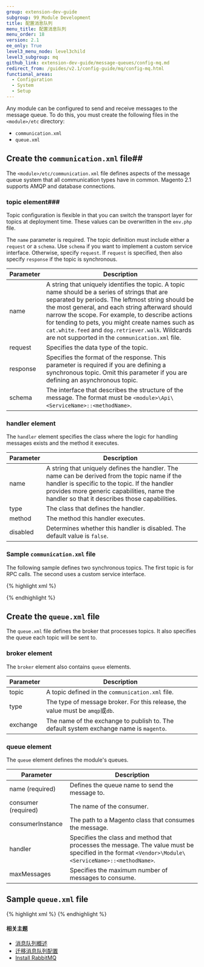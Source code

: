 ```yaml
---
group: extension-dev-guide
subgroup: 99_Module Development
title: 配置消息队列
menu_title: 配置消息队列
menu_order: 18
version: 2.1
ee_only: True
level3_menu_node: level3child
level3_subgroup: mq
github_link: extension-dev-guide/message-queues/config-mq.md
redirect_from: /guides/v2.1/config-guide/mq/config-mq.html
functional_areas:
  - Configuration
  - System
  - Setup
---
```

Any module can be configured to send and receive messages to the message queue. To do this, you must create the following files in the `<module>/etc` directory:

* `communication.xml`
* `queue.xml`

## Create the `communication.xml` file##

The `<module>/etc/communication.xml` file defines aspects of the message queue system that all communication types have in common. Magento 2.1 supports AMQP and database connections.

### topic element###

Topic configuration is flexible in that you can switch the transport layer for topics at deployment time. These values can be overwritten in the `env.php` file.

The `name` parameter is required. The topic definition must include either a `request` or a `schema`. Use `schema` if you want to implement a custom service interface.  Otherwise, specify `request`. If `request` is specified, then also specify `response` if the topic is synchronous.

Parameter | Description
--- | ---
name | A string that uniquely identifies the topic. A topic name should be a series of strings that are separated by periods. The leftmost string should be the most general, and each string afterward should narrow the scope. For example, to describe actions for tending to pets, you might create names such as `cat.white.feed` and `dog.retriever.walk`. Wildcards are not supported in the `communication.xml` file.
request | Specifies the data type of the topic.
response | Specifies the format of the response. This parameter is required if you are defining a synchronous topic. Omit this parameter if you are defining an asynchronous topic.
schema | The interface that describes the structure of the message. The format must be  `<module>\Api\<ServiceName>::<methodName>`.

### handler element ###
The `handler` element specifies the class where the logic for handling messages exists and the method it executes.

Parameter | Description
--- | ---
name | A string that uniquely defines the handler. The name can be derived from the topic name if the handler is specific to the topic. If the handler provides more generic capabilities, name the handler so that it describes those capabilities.
type | The class that defines the handler.
method | The method this handler executes.
disabled | Determines whether this handler is disabled. The default value is `false`.

### Sample `communication.xml` file
The following sample defines two synchronous topics. The first topic is for RPC calls. The second uses a custom service interface.

{% highlight xml %}
<?xml version="1.0"?>
<config xmlns:xsi="http://www.w3.org/2001/XMLSchema-instance" xsi:noNamespaceSchemaLocation="urn:magento:framework-message-queue:etc/queue.xsd">
<topic name="synchronous.rpc.test" request="string" response="string">
    <handler name="processRpcRequest" type="Magento\TestModuleSynchronousAmqp\Model\RpcRequestHandler" method="process"/>
</topic>
<topic name="magento.testModuleSynchronousAmqp.api.serviceInterface.execute" schema="Magento\TestModuleSynchronousAmqp\Api\ServiceInterface::execute">
    <handler name="processRemoteRequest" type="Magento\TestModuleSynchronousAmqp\Model\RpcRequestHandler" method="process"/>
</topic>
</config>
{% endhighlight %}

## Create the `queue.xml` file ##
The `queue.xml` file defines the broker that processes topics.  It also specifies the queue each topic will be sent to.

### broker element ###
The `broker` element also contains `queue` elements.

Parameter | Description
--- | ---
topic | A topic defined in the `communication.xml` file.
type | The type of message broker. For this release, the value must be `amqp`或`db`.
exchange | The name of the exchange to publish to. The default system exchange name is `magento`.

### queue element ###
The `queue` element defines the module's queues.

Parameter | Description
--- | ---
name (required) | Defines the queue name to send the message to.
consumer (required) | The name of the consumer.
consumerInstance | The path to a Magento class that consumes the message.
handler | Specifies the class and method that processes the message. The value must be specified in the format `<Vendor>\Module\<ServiceName>::<methodName>`.
maxMessages | Specifies the maximum number of messages to consume.

## Sample `queue.xml` file ##

{% highlight xml %}
<config xmlns:xsi="http://www.w3.org/2001/XMLSchema-instance" xsi:noNamespaceSchemaLocation="urn:magento:framework-message-queue:etc/queue.xsd">
<broker topic="synchronous.rpc.test" type="amqp" exchange="magento">
    <queue consumer="synchronousRpcTestConsumer" name="synchronous.rpc.test" consumerInstance="Magento\Framework\MessageQueue\Rpc\Consumer"/>
</broker>
<broker topic="magento.testModuleSynchronousAmqp.api.serviceInterface.execute" type="amqp" exchange="magento">
    <queue consumer="RemoteServiceTestConsumer" name="queue.magento.testModuleSynchronousAmqp.api.serviceInterface.execute" consumerInstance="Magento\Framework\MessageQueue\Rpc\Consumer"/>
</broker>
</config>
{% endhighlight %}

#### 相关主题
*	<a href="{{ page.baseurl }}/config-guide/mq/rabbitmq-overview.html">消息队列概述</a>
*	<a href="{{ page.baseurl }}/extension-dev-guide/message-queues/queue-migration.html">迁移消息队列配置</a>
*	<a href="{{ page.baseurl }}/install-gde/prereq/install-rabbitmq.html">Install RabbitMQ</a>
